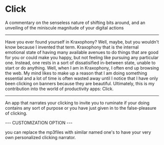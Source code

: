 # Click
A commentary on the senseless nature of shifting bits around, and an unveiling of the miniscule magnitude of your digital actions

---

Have you ever found yourself in Kraxophony? 
Well, maybe, but you wouldn't know because I invented that term.
Kraxophony that is the internal emotional state of having many available avenues to do things that are good for you or could make you happy, but not feeling like pursuing any particular one. Instead, one rests in a sort of dissatisified in-between state, unable to start or do anything.
Well, when I am in Kraxophony, I often end up browsing the web. My mind likes to make up a reason that I am doing something essential and a lot of time is often wasted away until I notice that I have only been clicking on banners because they are beautiful.
Ultimately, this is my contribution into the world of productivity apps:
Click.

---

An app that narrates your clicking to invite you to ruminate if your doing contains any sort of purpose or you have just given in to the false-pleasure of clicking.




--- CUSTOMIZATION OPTION ---

you can replace the mp3files with similar named one's to have your very own personalized clicking narrator.
